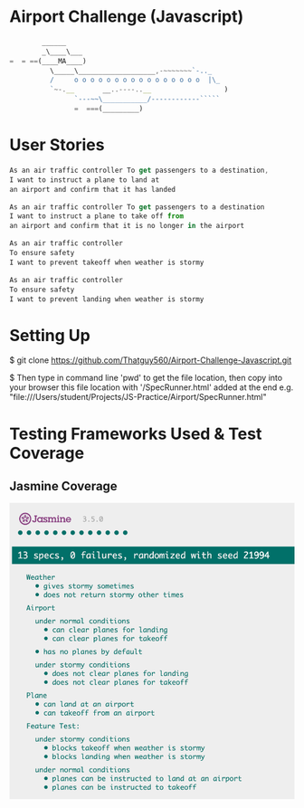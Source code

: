 # Airport Challenge (Javascript)

``````javascript
        ______
        _\____\___
=  = ==(____MA____)
          \_____\___________________,-~~~~~~~`-.._
          /     o o o o o o o o o o o o o o o o  |\_
          `~-.__       __..----..__                  )
                `---~~\___________/------------`````
                =  ===(_________)

``````

# User Stories

```javascript
As an air traffic controller To get passengers to a destination,
I want to instruct a plane to land at
an airport and confirm that it has landed
```

```javascript
As an air traffic controller To get passengers to a destination
I want to instruct a plane to take off from
an airport and confirm that it is no longer in the airport
```

```javascript
As an air traffic controller
To ensure safety
I want to prevent takeoff when weather is stormy
```

```javascript
As an air traffic controller
To ensure safety
I want to prevent landing when weather is stormy
```

# Setting Up

\$ git clone https://github.com/Thatguy560/Airport-Challenge-Javascript.git

\$ Then type in command line 'pwd' to get the file location, then copy into your browser this file location with '/SpecRunner.html' added at the end e.g. "file:///Users/student/Projects/JS-Practice/Airport/SpecRunner.html"

# Testing Frameworks Used & Test Coverage

## Jasmine Coverage

![Screenshot](https://raw.githubusercontent.com/Thatguy560/Airport-Challenge-Javascript/master/lib/jasmine-3.5.0/Screenshot%202020-07-29%20at%2018.54.25.png)
